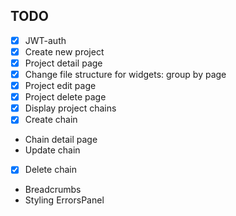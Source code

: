 ## TODO
* [x] JWT-auth
* [x] Create new project
* [x] Project detail page
* [X] Change file structure for widgets: group by page
* [x] Project edit page
* [x] Project delete page
* [x] Display project chains
* [x] Create chain
* Chain detail page
* Update chain
* [x] Delete chain
* Breadcrumbs
* Styling ErrorsPanel
